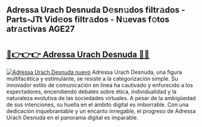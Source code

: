 ## Adressa Urach Desnuda D𝚎sn𝚞dos filtr𝚊dos - Parts-JTt Vid𝚎os filtr𝚊dos - N𝚞evas f𝚘tos atr𝚊ctivas AGE27

# <h2><a href="http://mb49x6.tromn.icu/?c=Adressa+Urach+Desnuda">🔗👉👉👉 Adressa Urach Desnuda 🔗🔗</a></h2>

[![Adressa Urach Desnuda nuevo](https://i.imgur.com/pEAQMta.gif)](http://mb49x6.tromn.icu/?c=Adressa+Urach+Desnuda)
Adressa Urach Desnuda, una figura multifacética y estimulante, se resiste a la categorización simple. Su innovador estilo de comunicación en línea ha cautivado y enfurecido a los espectadores, encendiendo debates sobre ética, individualidad y la naturaleza evolutiva de las sociedades virtuales. A pesar de la ambigüedad de sus intenciones, su huella en el ámbito digital es imborrable. Con una dedicación inquebrantable y un encanto innegable, el progreso de Adressa Urach Desnuda en el panorama digital es imparable.
